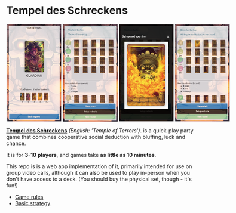 # Tempel des Schreckens

<div style="display: flex; justify-content: space-around;">
  <img alt="Tempel des Schreckens app - role distribution" src="./assets/role-distribution.png" width="150" />
  <img alt="Tempel des Schreckens app - new round" src="./assets/new-round.png" width="150" />
  <img alt="Tempel des Schreckens app - fire flip" src="./assets/fire-flip.png" width="150" />
  <img alt="Tempel des Schreckens app - round progress" src="./assets/round-progress.png" width="150" />
</div>

[**Tempel des Schreckens**](https://www.spiel-des-jahres.de/en/games/tempel-des-schreckens/) *(English: 'Temple of Terrors')*. is a quick-play party game that combines cooperative social deduction with bluffing, luck and chance.

It is for **3-10 players**, and games take **as little as 10 minutes**.

This repo is is a web app implementation of it, primarily intended for use on group video calls, although it can also be used to play in-person when you don't have access to a deck. (You should buy the physical set, though - it's fun!)

- [Game rules](RULES.md)
- [Basic strategy](STRATEGY.md)